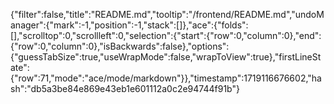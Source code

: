 {"filter":false,"title":"README.md","tooltip":"/frontend/README.md","undoManager":{"mark":-1,"position":-1,"stack":[]},"ace":{"folds":[],"scrolltop":0,"scrollleft":0,"selection":{"start":{"row":0,"column":0},"end":{"row":0,"column":0},"isBackwards":false},"options":{"guessTabSize":true,"useWrapMode":false,"wrapToView":true},"firstLineState":{"row":71,"mode":"ace/mode/markdown"}},"timestamp":1719116676602,"hash":"db5a3be84e869e43eb1e601112a0c2e94744f91b"}